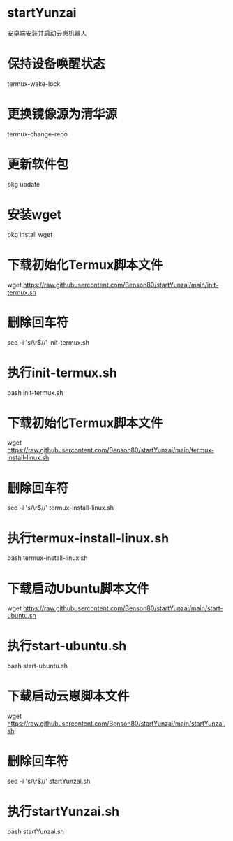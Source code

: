 # startYunzai
安卓端安装并启动云崽机器人

# 保持设备唤醒状态
termux-wake-lock
# 更换镜像源为清华源
termux-change-repo
# 更新软件包
pkg update
# 安装wget
pkg install wget
# 下载初始化Termux脚本文件
wget https://raw.githubusercontent.com/Benson80/startYunzai/main/init-termux.sh
# 删除回车符
sed -i 's/\r$//' init-termux.sh
# 执行init-termux.sh
bash init-termux.sh
# 下载初始化Termux脚本文件
wget https://raw.githubusercontent.com/Benson80/startYunzai/main/termux-install-linux.sh
# 删除回车符
sed -i 's/\r$//' termux-install-linux.sh
# 执行termux-install-linux.sh
bash termux-install-linux.sh
# 下载启动Ubuntu脚本文件
wget https://raw.githubusercontent.com/Benson80/startYunzai/main/start-ubuntu.sh
# 执行start-ubuntu.sh
bash start-ubuntu.sh
# 下载启动云崽脚本文件
wget https://raw.githubusercontent.com/Benson80/startYunzai/main/startYunzai.sh
# 删除回车符
sed -i 's/\r$//' startYunzai.sh
# 执行startYunzai.sh
bash startYunzai.sh
